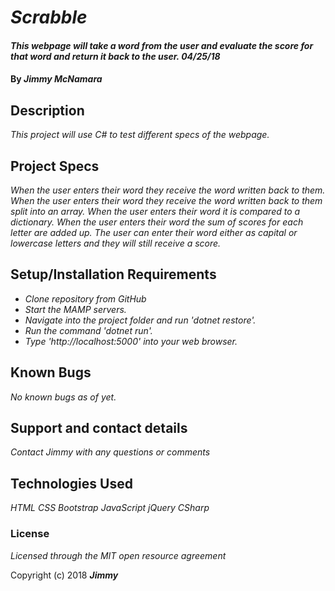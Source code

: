 # _Scrabble_

#### _This webpage will take a word from the user and evaluate the score for that word and return it back to the user. 04/25/18_

#### By _**Jimmy McNamara**_

## Description

_This project will use C# to test different specs of the webpage._

## Project Specs

_When the user enters their word they receive the word written back to them._
_When the user enters their word they receive the word written back to them split into an array._
_When the user enters their word it is compared to a dictionary._
_When the user enters their word the sum of scores for each letter are added up._
_The user can enter their word either as capital or lowercase letters and they will still receive a score._

## Setup/Installation Requirements

* _Clone repository from GitHub_
* _Start the MAMP servers._
* _Navigate into the project folder and run 'dotnet restore'._
* _Run the command 'dotnet run'._
* _Type 'http://localhost:5000' into your web browser._

## Known Bugs

_No known bugs as of yet._

## Support and contact details

_Contact Jimmy with any questions or comments_

## Technologies Used

_HTML_
_CSS_
_Bootstrap_
_JavaScript_
_jQuery_
_CSharp_

### License

*Licensed through the MIT open resource agreement*

Copyright (c) 2018 **_Jimmy_**
